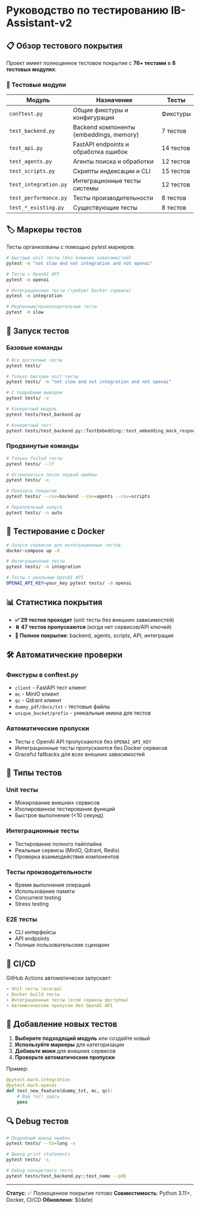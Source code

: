 # Руководство по тестированию IB-Assistant-v2

## 📋 Обзор тестового покрытия

Проект имеет полноценное тестовое покрытие с **76+ тестами** в **8 тестовых модулях**:

### 🧪 Тестовые модули

| Модуль | Назначение | Тесты |
|--------|------------|-------|
| `conftest.py` | Общие фикстуры и конфигурация | Фикстуры |
| `test_backend.py` | Backend компоненты (embeddings, memory) | 7 тестов |
| `test_api.py` | FastAPI endpoints и обработка ошибок | 14 тестов |
| `test_agents.py` | Агенты поиска и обработки | 12 тестов |
| `test_scripts.py` | Скрипты индексации и CLI | 15 тестов |
| `test_integration.py` | Интеграционные тесты системы | 12 тестов |
| `test_performance.py` | Тесты производительности | 8 тестов |
| `test_*_existing.py` | Существующие тесты | 8 тестов |

## 🏷️ Маркеры тестов

Тесты организованы с помощью pytest маркеров:

```bash
# Быстрые unit тесты (без внешних зависимостей)
pytest -m "not slow and not integration and not openai"

# Тесты с OpenAI API
pytest -m openai

# Интеграционные тесты (требуют Docker сервисы)
pytest -m integration

# Медленные/производительные тесты
pytest -m slow
```

## 🚀 Запуск тестов

### Базовые команды

```bash
# Все доступные тесты
pytest tests/

# Только быстрые unit тесты
pytest tests/ -m "not slow and not integration and not openai"

# С подробным выводом
pytest tests/ -v

# Конкретный модуль
pytest tests/test_backend.py

# Конкретный тест
pytest tests/test_backend.py::TestEmbedding::test_embedding_mock_response
```

### Продвинутые команды

```bash
# Только failed тесты
pytest tests/ --lf

# Остановиться после первой ошибки
pytest tests/ -x

# Показать покрытие
pytest tests/ --cov=backend --cov=agents --cov=scripts

# Параллельный запуск
pytest tests/ -n auto
```

## 🐳 Тестирование с Docker

```bash
# Запуск сервисов для интеграционных тестов
docker-compose up -d

# Интеграционные тесты
pytest tests/ -m integration

# Тесты с реальным OpenAI API
OPENAI_API_KEY=your_key pytest tests/ -m openai
```

## 📊 Статистика покрытия

- **✅ 29 тестов проходят** (unit тесты без внешних зависимостей)
- **⏸️ 47 тестов пропускаются** (когда нет сервисов/API ключей)
- **🔧 Полное покрытие**: backend, agents, scripts, API, интеграция

## 🛠️ Автоматические проверки

### Фикстуры в conftest.py
- `client` - FastAPI тест клиент
- `mc` - MinIO клиент
- `qc` - Qdrant клиент
- `dummy_pdf/docx/txt` - тестовые файлы
- `unique_bucket/prefix` - уникальные имена для тестов

### Автоматические пропуски
- Тесты с OpenAI API пропускаются без `OPENAI_API_KEY`
- Интеграционные тесты пропускаются без Docker сервисов
- Graceful fallbacks для всех внешних зависимостей

## 🎯 Типы тестов

### Unit тесты
- Мокирование внешних сервисов
- Изолированное тестирование функций
- Быстрое выполнение (<10 секунд)

### Интеграционные тесты
- Тестирование полного пайплайна
- Реальные сервисы (MinIO, Qdrant, Redis)
- Проверка взаимодействия компонентов

### Тесты производительности
- Время выполнения операций
- Использование памяти
- Concurrent testing
- Stress testing

### E2E тесты
- CLI интерфейсы
- API endpoints
- Полные пользовательские сценарии

## 🚨 CI/CD

GitHub Actions автоматически запускает:
```yaml
- Unit тесты (всегда)
- Docker build тесты
- Интеграционные тесты (если сервисы доступны)
- Автоматические пропуски без OpenAI API
```

## 📝 Добавление новых тестов

1. **Выберите подходящий модуль** или создайте новый
2. **Используйте маркеры** для категоризации
3. **Добавьте моки** для внешних сервисов
4. **Проверьте автоматические пропуски**

Пример:
```python
@pytest.mark.integration
@pytest.mark.openai
def test_new_feature(dummy_txt, mc, qc):
    # Ваш тест здесь
    pass
```

## 🔍 Debug тестов

```bash
# Подробный вывод ошибок
pytest tests/ --tb=long -v

# Вывод print statements
pytest tests/ -s

# Debug конкретного теста
pytest tests/test_backend.py::test_name --pdb
```

---

**Статус**: ✅ Полноценное покрытие готово
**Совместимость**: Python 3.11+, Docker, CI/CD
**Обновлено**: $(date)
